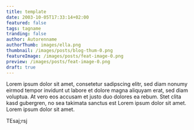 ```yaml
---
title: template
date: 2003-10-05T17:33:14+02:00
featured: false
tags: tagname
tranding: false
author: Autorenname
authorThumb: images/ella.png
thumbnail: /images/posts/blog-thum-0.png
featureImage: /images/posts/feat-image-0.png
preview: /images/posts/feat-image-0.png
draft: true
---
```



Lorem ipsum dolor sit amet, consetetur sadipscing elitr, sed diam nonumy eirmod tempor invidunt ut labore et dolore magna aliquyam erat, sed diam voluptua. At vero eos accusam et justo duo dolores ea rebum. Stet clita kasd gubergren, no sea takimata sanctus est Lorem ipsum dolor sit amet. Lorem ipsum dolor sit amet.

TEsaj;rsj
